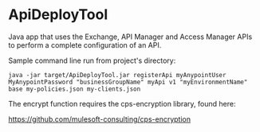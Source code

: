 # ApiDeployTool
Java app that uses the Exchange, API Manager and Access Manager APIs to perform a complete configuration of an API.

Sample command line run from project's directory:
```
java -jar target/ApiDeployTool.jar registerApi myAnypointUser MyAnypointPassword "businessGroupName" myApi v1 "myEnvironmentName" base my-policies.json my-clients.json
```

The encrypt function requires the cps-encryption library, found here:

https://github.com/mulesoft-consulting/cps-encryption
